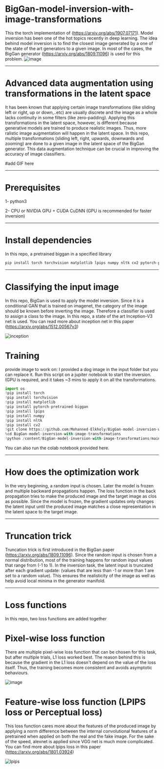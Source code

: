 # BigGan-model-inversion-with-image-transformations
This the torch implementation of (https://arxiv.org/abs/1907.07171). Model inversion has been one of the hot topics recently in deep learning. The idea behind model inversion is to find the closest image generated by a one of the state of the art generators to a given image. In most of the cases, the BigGan generator (https://arxiv.org/abs/1809.11096) is used for this problem.
![image](https://user-images.githubusercontent.com/47930821/130579758-40f77ba6-c1ad-4e99-8380-c7d80c51f13a.png)


---

# Advanced data augmentation using transformations in the latent space
It has been known that applying certain image transformations (like sliding left or right, up or down,..etc) are usually discrete and the image as a whole lacks continuity in some filters (like zero-padding). Applying this transformations in the latent space, however, is different because generative models are trained to produce realistic images. Thus, more ralistic image augmentation will happen in the latent space. In this repo, multiple transformations (sliding left, right, upwards, downwards and zooming) are done to a given image in the latent space of the BigGan generator. This data augmentation technique can be crucial in improving the accuracy of image classifiers. 

#add GIF here

---

# Prerequisites
1- python3 

2- CPU or NVIDIA GPU + CUDA CuDNN (GPU is recommended for faster inversion)

---

# Install dependencies
In this repo, a pretrained biggan in a specified library
```python
pip install torch torchvision matplotlib lpips numpy nltk cv2 pytorch-pretrained-biggan
```
---

# Classifying the input image
In this repo, BigGan is used to apply the model inversion. Since it is a conditional GAN that is trained on imagenet, the category of the image should be known before inverting the image. Therefore a classifier is used to assign a class to the image. In this repo, a state of the art Inception-V3 net is used. You can read more about inception net in this paper (https://arxiv.org/abs/1512.00567v3)

![inception](https://user-images.githubusercontent.com/47930821/130579434-678b3445-f432-42b1-96b5-7d4d7b5868bb.png)


# Training
provide image to work on: I provided a dog image in the input folder but you can replace it. 
Run this script on a jupiter notebook to start the inversion. (GPU is required, and it takes ~3 mins to apply it on all the transformations.
```python
import os
!pip install torch 
!pip install torchvision
!pip install matplotlib 
!pip install pytorch-pretrained-biggan
!pip install lpips
!pip install numpy
!pip install nltk
!pip install cv2
!git clone https://github.com/Mohanned-Elkholy/BigGan-model-inversion-with-image-transformations
%cd BigGan-model-inversion-with-image-transformations
!python /content/BigGan-model-inversion-with-image-transformations/main.py --image_path /content/BigGan-model-inversion-with-image-transformations/input_images/dog.png 
```
You can also run the colab notebook provided here.

---


# How does the optimization work
In the very beginning, a random input is chosen. Later the model is frozen and multiple backward propagations happen. The loss function in the back propagation tries to make the produced image and the target image as clos as possible. Since the model is frozen, the gradient updates only changes the latent input until the produced image matches a close representation in the latent space to the target image. 

---

# Truncation trick
Truncation trick is first introduced in the BigGan paper (https://arxiv.org/abs/1809.11096). Since the random input is chosen from a normal distribution, most of the training happens for random input values that range from (-1 to 1). In the inversion task, the latent input is truncated after each gradient update: (values that are less than -1 or more than 1 are set to a random value). This ensures the realisticity of the image as well as help avoid local minima in the generator manifold.

---

# Loss functions
In this repo, two loss functions are added together

# Pixel-wise loss function
There are multiple pixel-wise loss function that can be chosen for this task, but after multiple trials, L1 loss worked best. The reason behind this is because the gradient in the L1 loss doesn't depend on the value of the loss itself. Thus, the training becomes more consistent and avoids asymptotic behaviours.


![image](https://user-images.githubusercontent.com/47930821/130596639-8f27d402-6202-445f-9225-52552505898d.png)
# Feature-wise loss function (LPIPS loss or Perceptual loss)
This loss function cares more about the features of the produced image by applying a norm difference between the internal convolutional features of a pretrained when applied on both the real and the fake image. For the sake of the speed, alexnet is applied since VGG net is much more complicated. You can find more about lpips loss in this paper (https://arxiv.org/abs/1801.03924)

![lpips](https://user-images.githubusercontent.com/47930821/130575694-50b818d2-f0ff-4b09-b662-341becfa18a7.jpg)




